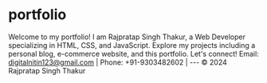 # portfolio
Welcome to my portfolio! I am Rajpratap Singh Thakur, a Web Developer specializing in HTML, CSS, and JavaScript. Explore my projects including a personal blog, e-commerce website, and this portfolio. Let's connect! Email: digitalnitin123@gmail.com | Phone: +91-9303482602 |  ---  © 2024 Rajpratap Singh Thakur
